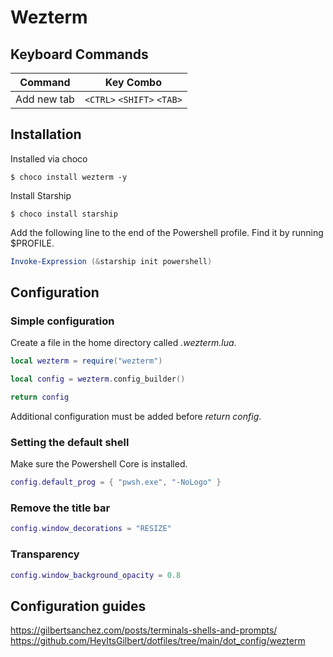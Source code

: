 # Wezterm

## Keyboard Commands

| Command     | Key Combo                  |
| ----------- | -------------------------- |
| Add new tab | `<CTRL>` `<SHIFT>` `<TAB>` |

## Installation

Installed via choco

```terminal
$ choco install wezterm -y
```

Install Starship

```terminal
$ choco install starship
```

Add the following line to the end of the Powershell profile. Find it by running $PROFILE.

```Powershell
Invoke-Expression (&starship init powershell)
```

## Configuration

### Simple configuration

Create a file in the home directory called _.wezterm.lua_.

```lua
local wezterm = require("wezterm")

local config = wezterm.config_builder()

return config
```

Additional configuration must be added before _return config_.

### Setting the default shell

Make sure the Powershell Core is installed.

```lua
config.default_prog = { "pwsh.exe", "-NoLogo" }
```

### Remove the title bar

```lua
config.window_decorations = "RESIZE"
```

### Transparency

```lua
config.window_background_opacity = 0.8
```

## Configuration guides

https://gilbertsanchez.com/posts/terminals-shells-and-prompts/
https://github.com/HeyItsGilbert/dotfiles/tree/main/dot_config/wezterm
